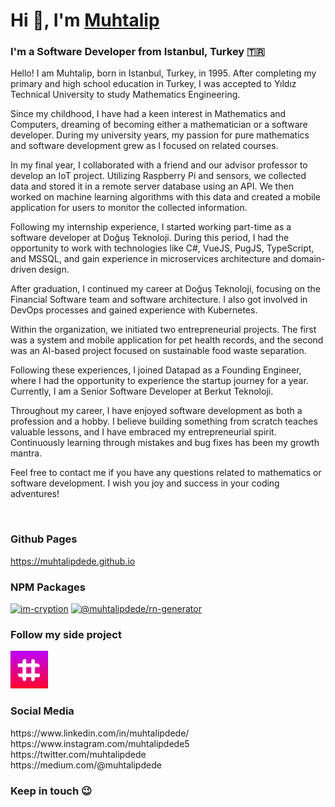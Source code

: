 <div>

  <h1>Hi 👋, I'm <a href="https://muhtalipdede.github.io/about">Muhtalip<a></h1>
  <h3>I'm a Software Developer from Istanbul, Turkey &#127481;&#127479;</h3>
  
  <p>
Hello! I am Muhtalip, born in Istanbul, Turkey, in 1995. After completing my primary and high school education in Turkey, I was accepted to Yıldız Technical University to study Mathematics Engineering.

Since my childhood, I have had a keen interest in Mathematics and Computers, dreaming of becoming either a mathematician or a software developer. During my university years, my passion for pure mathematics and software development grew as I focused on related courses.

In my final year, I collaborated with a friend and our advisor professor to develop an IoT project. Utilizing Raspberry Pi and sensors, we collected data and stored it in a remote server database using an API. We then worked on machine learning algorithms with this data and created a mobile application for users to monitor the collected information.

Following my internship experience, I started working part-time as a software developer at Doğuş Teknoloji. During this period, I had the opportunity to work with technologies like C#, VueJS, PugJS, TypeScript, and MSSQL, and gain experience in microservices architecture and domain-driven design.

After graduation, I continued my career at Doğuş Teknoloji, focusing on the Financial Software team and software architecture. I also got involved in DevOps processes and gained experience with Kubernetes.

Within the organization, we initiated two entrepreneurial projects. The first was a system and mobile application for pet health records, and the second was an AI-based project focused on sustainable food waste separation.

Following these experiences, I joined Datapad as a Founding Engineer, where I had the opportunity to experience the startup journey for a year. Currently, I am a Senior Software Developer at Berkut Teknoloji.

Throughout my career, I have enjoyed software development as both a profession and a hobby. I believe building something from scratch teaches valuable lessons, and I have embraced my entrepreneurial spirit. Continuously learning through mistakes and bug fixes has been my growth mantra.

Feel free to contact me if you have any questions related to mathematics or software development. I wish you joy and success in your coding adventures!
    
  </p>

  <br />
  <h3>Github Pages</h3>
  
  https://muhtalipdede.github.io

  <h3>NPM Packages</h3>

  [![im-cryption](https://img.shields.io/npm/dt/im-cryption.svg)](https://www.npmjs.com/package/im-cryption)
  [![@muhtalipdede/rn-generator](https://img.shields.io/npm/dt/@muhtalipdede/rn-generator.svg)](https://www.npmjs.com/package/@muhtalipdede/rn-generator)

  <h3>Follow my side project</h3>

  [<img src="./images/get2gether.png" alt="Get Together" width="60"/>](https://github.com/get2gether-app)

  <h3>Social Media</h3>
  https://www.linkedin.com/in/muhtalipdede/
  <br />
  https://www.instagram.com/muhtalipdede5
  <br />
  https://twitter.com/muhtalipdede
  <br />
  https://medium.com/@muhtalipdede
  
  <h3>Keep in touch 😉</h3>
  
</div>
